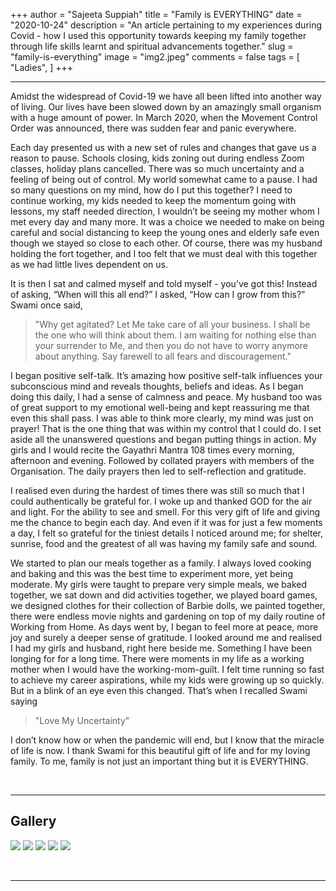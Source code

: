 +++
author = "Sajeeta Suppiah"
title = "Family is EVERYTHING"
date = "2020-10-24"
description = "An article pertaining to my experiences during Covid - how I used this opportunity towards keeping my family together through life skills learnt and spiritual advancements together."
slug = "family-is-everything"
image = "img2.jpeg"
comments = false
tags = [
    "Ladies",
]
+++

---

Amidst the widespread of Covid-19 we have all been lifted into another way of living. Our lives have been slowed down by an amazingly small organism with a huge amount of power. In March 2020, when the Movement Control Order was announced, there was sudden fear and panic everywhere.

Each day presented us with a new set of rules and changes that gave us a reason to pause. Schools closing, kids zoning out during endless Zoom classes, holiday plans cancelled. There was so much uncertainty and a feeling of being out of control. My world somewhat came to a pause. I had so many questions on my mind, how do I put this together? I need to continue working, my kids needed to keep the momentum going with lessons, my staff needed direction, I wouldn’t be seeing my mother whom I met every day and many more. It was a choice we needed to make on being careful and social distancing to keep the young ones and elderly safe even though we stayed so close to each other. Of course, there was my husband holding the fort together, and I too felt that we must deal with this together as we had little lives dependent on us. 

It is then I sat and calmed myself and told myself - you’ve got this! Instead of asking, “When will this all end?” I asked, “How can I grow from this?” Swami once said,

> "Why get agitated? Let Me take care of all your business. I shall be the one who will think about them. I am waiting for nothing else than your surrender to Me, and then you do not have to worry anymore about anything. Say farewell to all fears and discouragement."

I began positive self-talk. It’s amazing how positive self-talk influences your subconscious mind and reveals thoughts, beliefs and ideas. As I began doing this daily, I had a sense of calmness and peace. My husband too was of great support to my emotional well-being and kept reassuring me that even this shall pass. I was able to think more clearly, my mind was just on prayer! That is the one thing that was within my control that I could do. I set aside all the unanswered questions and began putting things in action. My girls and I would recite the Gayathri Mantra 108 times every morning, afternoon and evening. Followed by collated prayers with members of the Organisation. The daily prayers then led to self-reflection and gratitude.

I realised even during the hardest of times there was still so much that I could authentically be grateful for. I woke up and thanked GOD for the air and light. For the ability to see and smell. For this very gift of life and giving me the chance to begin each day. And even if it was for just a few moments a day, I felt so grateful for the tiniest details I noticed around me; for shelter, sunrise, food and the greatest of all was having my family safe and sound.

We started to plan our meals together as a family. I always loved cooking and baking and this was the best time to experiment more, yet being moderate. My girls were taught to prepare very simple meals, we baked together, we sat down and did activities together, we played board games, we designed clothes for their collection of Barbie dolls, we painted together, there were endless movie nights and gardening on top of my daily routine of Working from Home. As days went by, I began to feel more at peace, more joy and surely a deeper sense of gratitude. I looked around me and realised I had my girls and husband, right here beside me. Something I have been longing for for a long time. There were moments in my life as a working mother when I would have the working-mom-guilt. I felt time running so fast to achieve my career aspirations, while my kids were growing up so quickly. But in a blink of an eye even this changed. That’s when I recalled Swami saying

> "Love My Uncertainty"

I don’t know how or when the pandemic will end, but I know that the miracle of life is now. I thank Swami for this beautiful gift of life and for my loving family. To me, family is not just an important thing but it is EVERYTHING. 

<br>

---

## Gallery

![](img1.jpeg) ![](img2.jpeg) ![](img4.jpeg) ![](img5.jpeg) ![](img6.jpeg)

<br>

---